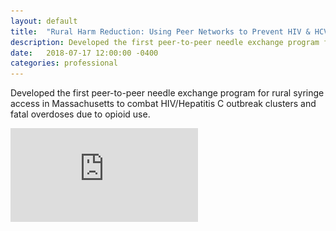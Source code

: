 ```yaml
---
layout: default
title:  "Rural Harm Reduction: Using Peer Networks to Prevent HIV & HCV"
description: Developed the first peer-to-peer needle exchange program for rural syringe access in Massachusetts to combat HIV/Hepatitis C outbreak clusters and fatal overdoses due to opioid use.
date:   2018-07-17 12:00:00 -0400
categories: professional
---
```


Developed the first peer-to-peer needle exchange program for rural syringe access in Massachusetts to combat HIV/Hepatitis C outbreak clusters and fatal overdoses due to opioid use.

<object data="{{ _posts/rural-harm-reduction.pdf }}" width="1000" height="1000" type='application/pdf'/>

![Final program outline](https://github.com/londonmeanswild/londonmeanswild.github.io/raw/master/_posts/rural-harm-reduction.pdf)
